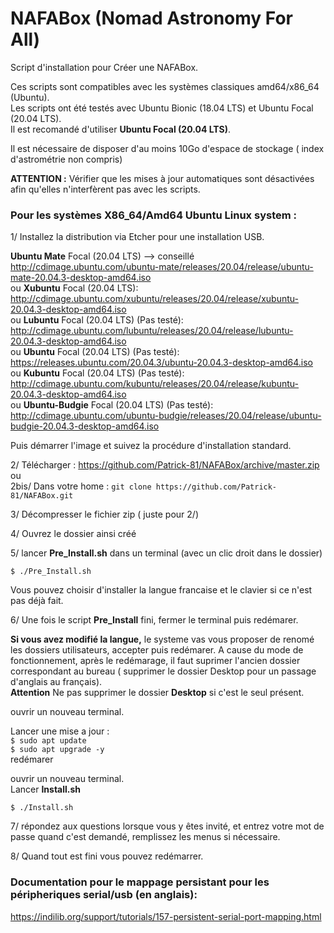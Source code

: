 # NAFABox (Nomad Astronomy For All)

Script d'installation pour Créer une NAFABox.

Ces scripts sont compatibles avec les systèmes classiques amd64/x86_64 (Ubuntu).   
Les scripts ont été testés avec Ubuntu Bionic (18.04 LTS) et Ubuntu Focal (20.04 LTS).  
Il est recomandé d'utiliser **Ubuntu Focal (20.04 LTS)**.

Il est nécessaire de disposer d'au moins 10Go d'espace de stockage ( index d'astrométrie non compris)  

**ATTENTION :** Vérifier que les mises à jour automatiques sont désactivées afin qu'elles n'interfèrent pas avec les scripts.


### Pour les systèmes X86_64/Amd64 Ubuntu Linux system :

1/ Installez la distribution via Etcher pour une installation USB.

**Ubuntu Mate** Focal (20.04 LTS) --> conseillé 
http://cdimage.ubuntu.com/ubuntu-mate/releases/20.04/release/ubuntu-mate-20.04.3-desktop-amd64.iso   
ou **Xubuntu** Focal (20.04 LTS):   
http://cdimage.ubuntu.com/xubuntu/releases/20.04/release/xubuntu-20.04.3-desktop-amd64.iso   
ou **Lubuntu** Focal (20.04 LTS) (Pas testé):  
http://cdimage.ubuntu.com/lubuntu/releases/20.04/release/lubuntu-20.04.3-desktop-amd64.iso   
ou **Ubuntu** Focal (20.04 LTS) (Pas testé):  
https://releases.ubuntu.com/20.04.3/ubuntu-20.04.3-desktop-amd64.iso 
ou **Kubuntu** Focal (20.04 LTS) (Pas testé):  
http://cdimage.ubuntu.com/kubuntu/releases/20.04/release/kubuntu-20.04.3-desktop-amd64.iso   
ou **Ubuntu-Budgie** Focal (20.04 LTS) (Pas testé):  
http://cdimage.ubuntu.com/ubuntu-budgie/releases/20.04/release/ubuntu-budgie-20.04.3-desktop-amd64.iso   


Puis démarrer l'image et suivez la procédure d'installation standard.


2/ Télécharger :  https://github.com/Patrick-81/NAFABox/archive/master.zip  
ou  
2bis/ Dans votre home : `git clone https://github.com/Patrick-81/NAFABox.git`

3/ Décompresser le fichier zip ( juste pour 2/)

4/ Ouvrez le dossier ainsi créé

5/ lancer **Pre_Install.sh** dans un terminal (avec un clic droit dans le dossier)

`$ ./Pre_Install.sh` 

Vous pouvez choisir d'installer la langue francaise et le clavier si ce n'est pas déjà fait.

6/ Une fois le script __Pre_Install__ fini, fermer le terminal puis redémarer.

__Si vous avez modifié la langue,__ le systeme vas vous proposer de renomé les dossiers utilisateurs, accepter puis redémarer. A cause du mode de fonctionnement, après le redémarage, il faut suprimer l'ancien dossier correspondant au bureau ( supprimer le dossier Desktop pour un passage d'anglais au français).    
__Attention__ Ne pas supprimer le dossier __Desktop__ si c'est le seul présent.

ouvrir un nouveau terminal.

Lancer une mise a jour :   
`$ sudo apt update`    
`$ sudo apt upgrade -y`    
redémarer

ouvrir un nouveau terminal.    
Lancer __Install.sh__   

`$ ./Install.sh` 

7/ répondez aux questions lorsque vous y êtes invité, et entrez votre mot de passe quand c'est demandé, remplissez les menus si nécessaire.

8/ Quand tout est fini vous pouvez redémarrer.


### Documentation pour le mappage persistant pour les péripheriques serial/usb (en anglais):   
https://indilib.org/support/tutorials/157-persistent-serial-port-mapping.html
